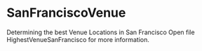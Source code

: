 # SanFranciscoVenue
Determining the best Venue Locations in San Francisco 
Open file HighestVenueSanFrancisco for more information. 
